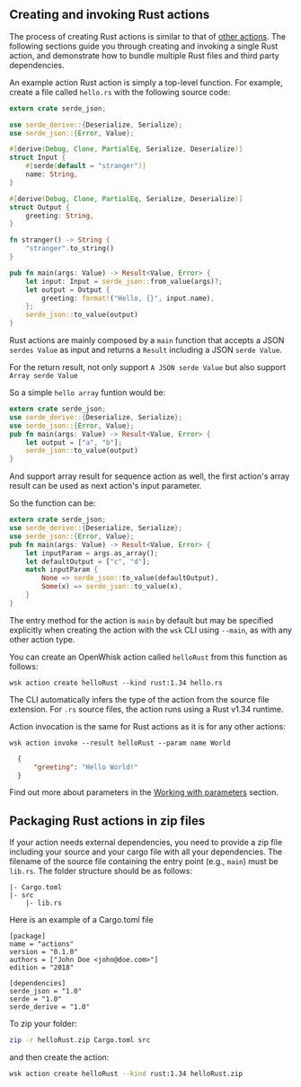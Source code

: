 <!--
#
# Licensed to the Apache Software Foundation (ASF) under one or more
# contributor license agreements.  See the NOTICE file distributed with
# this work for additional information regarding copyright ownership.
# The ASF licenses this file to You under the Apache License, Version 2.0
# (the "License"); you may not use this file except in compliance with
# the License.  You may obtain a copy of the License at
#
#     http://www.apache.org/licenses/LICENSE-2.0
#
# Unless required by applicable law or agreed to in writing, software
# distributed under the License is distributed on an "AS IS" BASIS,
# WITHOUT WARRANTIES OR CONDITIONS OF ANY KIND, either express or implied.
# See the License for the specific language governing permissions and
# limitations under the License.
#
-->

## Creating and invoking Rust actions

The process of creating Rust actions is similar to that of [other actions](actions.md#the-basics).
The following sections guide you through creating and invoking a single Rust action,
and demonstrate how to bundle multiple Rust files and third party dependencies.

An example action Rust action is simply a top-level function.
For example, create a file called `hello.rs` with the following source code:

```Rust
extern crate serde_json;

use serde_derive::{Deserialize, Serialize};
use serde_json::{Error, Value};

#[derive(Debug, Clone, PartialEq, Serialize, Deserialize)]
struct Input {
    #[serde(default = "stranger")]
    name: String,
}

#[derive(Debug, Clone, PartialEq, Serialize, Deserialize)]
struct Output {
    greeting: String,
}

fn stranger() -> String {
    "stranger".to_string()
}

pub fn main(args: Value) -> Result<Value, Error> {
    let input: Input = serde_json::from_value(args)?;
    let output = Output {
        greeting: format!("Hello, {}", input.name),
    };
    serde_json::to_value(output)
}
```

Rust actions are mainly composed by a `main` function that accepts a JSON `serdes Value` as input and returns a `Result` including a JSON `serde Value`.

For the return result, not only support `A JSON serde Value` but also support `Array serde Value`

So a simple `hello array` funtion would be:

```rust
extern crate serde_json;
use serde_derive::{Deserialize, Serialize};
use serde_json::{Error, Value};
pub fn main(args: Value) -> Result<Value, Error> {
    let output = ["a", "b"];
    serde_json::to_value(output)
}
```

And support array result for sequence action as well, the first action's array result can be used as next action's input parameter.

So the function can be:

```rust
extern crate serde_json;
use serde_derive::{Deserialize, Serialize};
use serde_json::{Error, Value};
pub fn main(args: Value) -> Result<Value, Error> {
    let inputParam = args.as_array();
    let defaultOutput = ["c", "d"];
    match inputParam {
        None => serde_json::to_value(defaultOutput),
        Some(x) => serde_json::to_value(x),
    }
}
```

The entry method for the action is `main` by default but may be specified explicitly when creating
the action with the `wsk` CLI using `--main`, as with any other action type.

You can create an OpenWhisk action called `helloRust` from this function as follows:

```
wsk action create helloRust --kind rust:1.34 hello.rs
```
The CLI automatically infers the type of the action from the source file extension.
For `.rs` source files, the action runs using a Rust v1.34 runtime.

Action invocation is the same for Rust actions as it is for any other actions:

```
wsk action invoke --result helloRust --param name World
```

```json
  {
      "greeting": "Hello World!"
  }
```

Find out more about parameters in the [Working with parameters](./parameters.md) section.

## Packaging Rust actions in zip files

If your action needs external dependencies, you need to provide a zip file including your source and your cargo file with all your dependencies.
The filename of the source file containing the entry point (e.g., `main`) must be `lib.rs`.
The folder structure should be as follows:
```
|- Cargo.toml
|- src
    |- lib.rs
```
Here is an example of a Cargo.toml file
```
[package]
name = "actions"
version = "0.1.0"
authors = ["John Doe <john@doe.com>"]
edition = "2018"

[dependencies]
serde_json = "1.0"
serde = "1.0"
serde_derive = "1.0"
```

To zip your folder:

```bash
zip -r helloRust.zip Cargo.toml src
```

and then create the action:

```bash
wsk action create helloRust --kind rust:1.34 helloRust.zip
```

